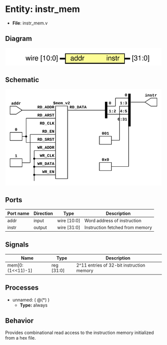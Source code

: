 
# Entity: instr_mem 
- **File**: instr_mem.v

## Diagram
![Diagram](../images/docs/instr_mem.svg "Diagram")

## Schematic
![Schematic](../images/schematics/instr_mem.svg "Schematic")
## Ports

| Port name | Direction | Type        | Description |
| --------- | --------- | ----------- | ----------- |
| addr      | input     | wire [10:0] | Word address of instruction |
| instr     | output    | wire [31:0] | Instruction fetched from memory |

## Signals

| Name             | Type       | Description |
| ---------------- | ---------- | ----------- |
| mem[0:(1<<11)-1] | reg [31:0] | 2^11 entries of 32-bit instruction memory |

## Processes
- unnamed: ( @(*) )
  - **Type:** always

## Behavior
Provides combinational read access to the instruction memory initialized from a hex file.
